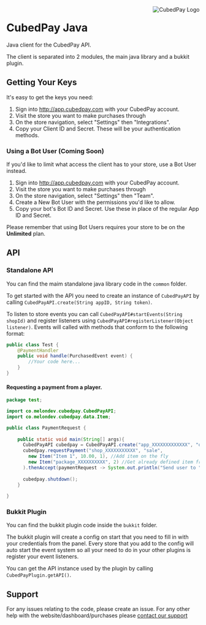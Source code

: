 <img alt="CubedPay Logo" src="https://storage.googleapis.com/static.cubedpay.com/cubedpay_github_logo.png" style="float: right;">

# CubedPay Java
Java client for the CubedPay API.

The client is separated into 2 modules, the main java library and a bukkit plugin.

## Getting Your Keys
It's easy to get the keys you need:

1. Sign into http://app.cubedpay.com with your CubedPay account.
2. Visit the store you want to make purchases through
3. On the store navigation, select "Settings" then "Integrations".
4. Copy your Client ID and Secret. These will be your authentication methods.

### Using a Bot User (Coming Soon)
If you'd like to limit what access the client has to your store, use a Bot User instead.

1. Sign into http://app.cubedpay.com with your CubedPay account.
2. Visit the store you want to make purchases through
3. On the store navigation, select "Settings" then "Team".
4. Create a New Bot User with the permissions you'd like to allow.
5. Copy your bot's Bot ID and Secret. Use these in place of the regular App ID and Secret.

Please remember that using Bot Users requires your store to be on the **Unlimited** plan.

## API
### Standalone API
You can find the maim standalone java library code in the `common` folder.

To get started with the API you need to create an instance of `CubedPayAPI` by calling 
`CubedPayAPI.create(String appID, String token)`.

To listen to store events you can call `CubedPayAPI#startEvents(String shopId)` and register listeners using
`CubedPayAPI#registerListener(Object listener)`. Events will called with methods that conform to the following format:
```java
public class Test {
    @PaymentHandler
    public void handle(PurchasedEvent event) {
        //Your code here...
    }
}
```

#### Requesting a payment from a player.
```java
package test;

import co.melondev.cubedpay.CubedPayAPI;
import co.melondev.cubedpay.data.Item;

public class PaymentRequest {
    
    public static void main(String[] args){
      CubedPayAPI cubedpay = CubedPayAPI.create("app_XXXXXXXXXXXXX", "oauth_XXXXXXXXXXXX");
      cubedpay.requestPayment("shop_XXXXXXXXXXX", "sale", 
        new Item("Item 1", 10.00, 1), //Add item on the fly
        new Item("package_XXXXXXXXXX", 2) //Get already defined item from the store panel
      ).thenAccept(paymentRequest -> System.out.println("Send user to "+paymentRequest.getAuthorize().getRedirectTo()));
      
      cubedpay.shutdown();
    }
    
}
```

### Bukkit Plugin
You can find the bukkit plugin code inside the `bukkit` folder.

The bukkit plugin will create a config on start that you need to fill in with your credentials from the panel. Every 
store that you add to the config will auto start the event system so all your need to do in your other plugins is 
register your event listeners.

You can get the API instance used by the plugin by calling `CubedPayPlugin.getAPI()`.

## Support
For any issues relating to the code, please create an issue. For any other help with the website/dashboard/purchases 
please [contact our support](https://cubedpay.com/support)
